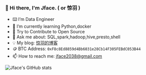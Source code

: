 ### 👋 Hi there, I'm Jface. ( or 惊羽 )
- ⌨️  I’m Data Engineer 
- 🌱 I’m currently learning Python,docker
- 🤔 Try to Contribute to Open Source
- 💬 Ask me about: SQL,spark,hadoop,hive,presto,shell
- 💡 My blog: [惊羽的博客](jingyuu.top)
- 🪙 BTC Address: ``0xF8c8Ed8859d4Bb6031e28Cb14F305FEBdC053B44``
- 📫 How to reach me: jface2038@gmail.com


![Jface's GitHub stats](https://github-readme-stats.vercel.app/api?username=jface001&theme=gruvbox_light)




